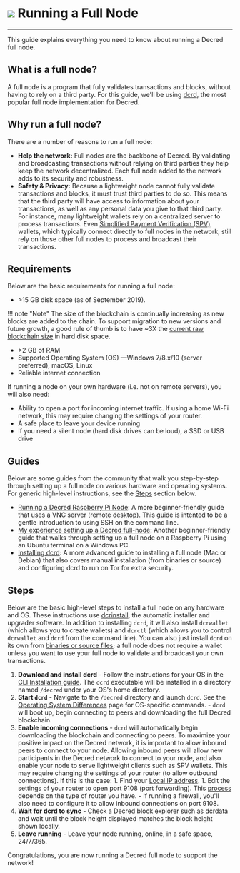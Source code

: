 # <img class="dcr-icon" src="/img/dcr-icons/AtoB.svg" /> Running a Full Node

---

This guide explains everything you need to know about running a Decred full node.

## What is a full node?

A full node is a program that fully validates transactions and blocks, without having to rely on a third party. For this guide, we'll be using [dcrd](https://github.com/decred/dcrd), the most popular full node implementation for Decred.

## Why run a full node?

There are a number of reasons to run a full node:

- **Help the network:** Full nodes are the backbone of Decred. By validating and broadcasting transactions without relying on third parties they help keep the network decentralized. Each full node added to the network adds to its security and robustness.
- **Safety & Privacy:** Because a lightweight node cannot fully validate transactions and blocks, it must trust third parties to do so. This means that the third party will have access to information about your transactions, as well as any personal data you give to that third party. For instance, many lightweight wallets rely on a centralized server to process transactions. Even [Simplified Payment Verification (SPV)](../wallets/spv.md) wallets, which typically connect directly to full nodes in the network, still rely on those other full nodes to process and broadcast their transactions.

## Requirements

Below are the basic requirements for running a full node:

- \>15 GB disk space (as of September 2019).

!!! note "Note"
    The size of the blockchain is continually increasing as new blocks are added to the chain. To support migration to new versions and future growth, a good rule of thumb is to have ~3X the [current raw blockchain size](https://dcrdata.decred.org/charts?chart=blockchain-size) in hard disk space.

- \>2 GB of RAM
- Supported Operating System (OS) &mdash;Windows 7/8.x/10 (server preferred), macOS, Linux
- Reliable internet connection

If running a node on your own hardware (i.e. not on remote servers), you will also need:

- Ability to open a port for incoming internet traffic. If using a home Wi-Fi network, this may require changing the settings of your router.
- A safe place to leave your device running
- If you need a silent node (hard disk drives can be loud), a SSD or USB drive

## Guides

Below are some guides from the community that walk you step-by-step through setting up a full node on various hardware and operating systems. For generic high-level instructions, see the [Steps](#steps) section below.

- [Running a Decred Raspberry Pi Node](https://medium.com/@_Checkmatey_/running-a-decred-raspberry-pi-node-ac605b70c652): A more beginner-friendly guide that uses a VNC server (remote desktop). This guide is intented to be a gentle introduction to using SSH on the command line.
- [My experience setting up a Decred full-node](https://medium.com/crypto-rocket-blog/my-experience-setting-up-a-decred-full-node-8a9bbf55bc30): Another beginner-friendly guide that walks through setting up a full node on a Raspberry Pi using an Ubuntu terminal on a Windows PC.
- [Installing dcrd](https://stakey.club/en/installing-dcrd/): A more advanced guide to installing a full node (Mac or Debian) that also covers manual installation (from binaries or source) and configuring dcrd to run on Tor for extra security.

## Steps

Below are the basic high-level steps to install a full node on any hardware and OS. These instructions use [dcrinstall](../wallets/cli/cli-installation.md), the automatic installer and upgrader software. In addition to installing `dcrd`, it will also install `dcrwallet` (which allows you to create wallets) and `dcrctl` (which allows you to control `dcrwallet` and `dcrd` from the command line). You can also just install `dcrd` on its own from [binaries or source files](https://github.com/decred/dcrd#installing-and-updating); a full node does not require a wallet unless you want to use your full node to validate and broadcast your own transactions.

1. **Download and install dcrd**
        - Follow the instructions for your OS in the [CLI Installation guide](../wallets/cli/cli-installation.md). The `dcrd` executable will be installed in a directory named `/decred` under your OS's home directory.
1. **Start `dcrd`**
        - Navigate to the `/decred` directory and launch `dcrd`. See the [Operating System Differences](../wallets/cli/os-differences.md) page for OS-specific commands.
        - `dcrd` will boot up, begin connecting to peers and downloading the full Decred blockchain.
1. **Enable incoming connections**
        - `dcrd` will automatically begin downloading the blockchain and connecting to peers. To maximize your positive impact on the Decred network, it is important to allow inbound peers to connect to your node. Allowing inbound peers will allow new participants in the Decred network to connect to your node, and also enable your node to serve lightweight clients such as SPV wallets. This may require changing the settings of your router (to allow outbound connections). If this is the case:
                1. Find your [Local IP address](https://www.howtogeek.com/236838/how-to-find-any-devices-ip-address-mac-address-and-other-network-connection-details/).
                1. Edit the settings of your router to open port 9108 (port forwarding). This [process](https://www.wikihow.com/Set-Up-Port-Forwarding-on-a-Router) depends on the type of router you have.
        - If running a firewall, you'll also need to configure it to allow inbound connections on port 9108.
1. **Wait for dcrd to sync**
        - Check a Decred block explorer such as [dcrdata](https://dcrdata.decred.org/) and wait until the block height displayed matches the block height shown locally.
1. **Leave running**
        - Leave your node running, online, in a safe space, 24/7/365.

Congratulations, you are now running a Decred full node to support the network!
